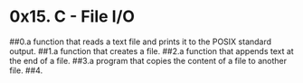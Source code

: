 # 0x15. C - File I/O
##0.a function that reads a text file and prints it to the POSIX standard output.
##1.a function that creates a file.
##2.a function that appends text at the end of a file.
##3.a program that copies the content of a file to another file.
##4.

